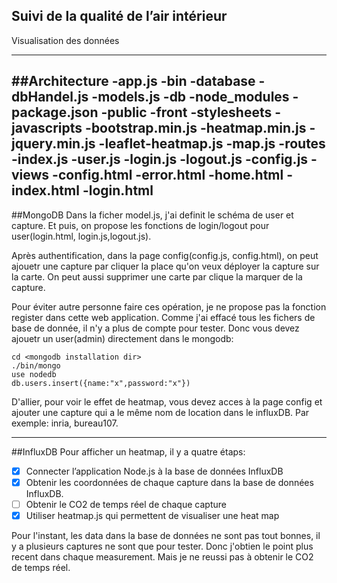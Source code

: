 ## Suivi de la qualité de l’air intérieur

 Visualisation des données


---

##Architecture
	-app.js
	-bin
	-database
		-dbHandel.js
		-models.js
	-db	
	-node_modules
	-package.json
	-public
		-front
		-stylesheets
		-javascripts
			-bootstrap.min.js
			-heatmap.min.js
			-jquery.min.js
			-leaflet-heatmap.js
			-map.js	
	-routes
		-index.js
		-user.js
		-login.js
		-logout.js
		-config.js
	-views
		-config.html
		-error.html
		-home.html
		-index.html
		-login.html
---
##MongoDB
Dans la ficher model.js, j'ai definit le schéma de user et capture. Et puis, on propose les fonctions de login/logout pour user(login.html, login.js,logout.js). 

Après authentification, dans la page config(config.js, config.html), on peut ajouetr une capture par cliquer la place qu'on veux déployer la capture sur la carte. On peut aussi supprimer une carte par clique la marquer de la capture.

Pour éviter autre personne faire ces opération, je ne propose pas la fonction register dans cette web application. Comme j'ai effacé tous les fichers de base de donnée, il n'y a plus de compte pour tester. Donc vous devez ajouetr un user(admin) directement dans le mongodb:

```
cd <mongodb installation dir>
./bin/mongo
use nodedb
db.users.insert({name:"x",password:"x"}) 
```

D'allier, pour voir le effet de heatmap, vous devez acces à la page config et ajouter une capture qui a le même nom de location dans le influxDB. Par exemple: inria, bureau107.

---
##InfluxDB
Pour afficher un heatmap, il y a quatre étaps:

- [x] Connecter l’application Node.js à la base de données InfluxDB
- [x] Obtenir les coordonnées de chaque capture dans la base de données InfluxDB. 
- [ ] Obtenir le CO2 de temps réel de chaque capture
- [x] Utiliser heatmap.js qui permettent de visualiser une heat map

Pour l'instant, les data dans la base de données ne sont pas tout bonnes, il y a plusieurs captures ne sont que pour tester. Donc j'obtien le point plus recent dans chaque measurement. Mais je ne reussi pas à obtenir le CO2 de temps réel.  
